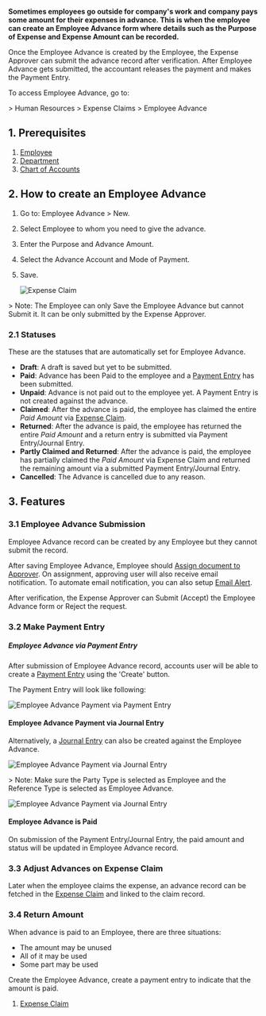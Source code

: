 **Sometimes employees go outside for company's work and company pays some amount for their expenses in advance. This is when the employee can create an Employee Advance form where details such as the Purpose of Expense and Expense Amount can be recorded.**

Once the Employee Advance is created by the Employee, the Expense Approver can submit the advance record after verification. After Employee Advance gets submitted, the accountant releases the payment and makes the Payment Entry.

To access Employee Advance, go to:

\> Human Resources > Expense Claims > Employee Advance

## 1\. Prerequisites

1.  [Employee](https://docs.erpnext.com/docs/v14/user/manual/en/human-resources/employee)
2.  [Department](https://docs.erpnext.com/docs/v14/user/manual/en/human-resources/department)
3.  [Chart of Accounts](https://docs.erpnext.com/docs/v14/user/manual/en/accounts/chart-of-accounts)

## 2\. How to create an Employee Advance

1.  Go to: Employee Advance > New.
2.  Select Employee to whom you need to give the advance.
3.  Enter the Purpose and Advance Amount.
4.  Select the Advance Account and Mode of Payment.
5.  Save.
    
    ![Expense Claim](https://docs.erpnext.com/files/employee-advance.png)
    

\> Note: The Employee can only Save the Employee Advance but cannot Submit it. It can be only submitted by the Expense Approver.

### 2.1 Statuses

These are the statuses that are automatically set for Employee Advance.

*   **Draft**: A draft is saved but yet to be submitted.
*   **Paid**: Advance has been Paid to the employee and a [Payment Entry](https://docs.erpnext.com/docs/v14/user/manual/en/accounts/payment-entry) has been submitted.
*   **Unpaid**: Advance is not paid out to the employee yet. A Payment Entry is not created against the advance.
*   **Claimed**: After the advance is paid, the employee has claimed the entire _Paid Amount_ via [Expense Claim](https://docs.erpnext.com/docs/v14/user/manual/en/human-resources/expense-claim).
*   **Returned**: After the advance is paid, the employee has returned the entire _Paid Amount_ and a return entry is submitted via Payment Entry/Journal Entry.
*   **Partly Claimed and Returned**: After the advance is paid, the employee has partially claimed the _Paid Amount_ via Expense Claim and returned the remaining amount via a submitted Payment Entry/Journal Entry.
*   **Cancelled**: The Advance is cancelled due to any reason.

## 3\. Features

### 3.1 Employee Advance Submission

Employee Advance record can be created by any Employee but they cannot submit the record.

After saving Employee Advance, Employee should [Assign document to Approver](https://docs.erpnext.com/docs/v14/user/manual/en/using-erpnext/assignment). On assignment, approving user will also receive email notification. To automate email notification, you can also setup [Email Alert](https://docs.erpnext.com/docs/v14/user/manual/en/setting-up/notifications.html).

After verification, the Expense Approver can Submit (Accept) the Employee Advance form or Reject the request.

### 3.2 Make Payment Entry

##### Employee Advance via Payment Entry

After submission of Employee Advance record, accounts user will be able to create a [Payment Entry](https://docs.erpnext.com/docs/v14/user/manual/en/accounts/payment-entry) using the 'Create' button.

The Payment Entry will look like following:

![Employee Advance Payment via Payment Entry](https://docs.erpnext.com/files/employee-advance-payment-entry.png)

#### Employee Advance Payment via Journal Entry

Alternatively, a [Journal Entry](https://docs.erpnext.com/docs/v14/user/manual/en/accounts/journal-entry) can also be created against the Employee Advance.

![Employee Advance Payment via Journal Entry](https://docs.erpnext.com/files/employee-advance-journal-entry1.png)

\> Note: Make sure the Party Type is selected as Employee and the Reference Type is selected as Employee Advance.

![Employee Advance Payment via Journal Entry](https://docs.erpnext.com/files/employee-advance-journal-entry2.png)

#### Employee Advance is Paid

On submission of the Payment Entry/Journal Entry, the paid amount and status will be updated in Employee Advance record.

### 3.3 Adjust Advances on Expense Claim

Later when the employee claims the expense, an advance record can be fetched in the [Expense Claim](https://docs.erpnext.com/docs/v14/user/manual/en/human-resources/expense-claim) and linked to the claim record.

### 3.4 Return Amount

When advance is paid to an Employee, there are three situations:

*   The amount may be unused
*   All of it may be used
*   Some part may be used

Create the Employee Advance, create a payment entry to indicate that the amount is paid.

1.  [Expense Claim](https://docs.erpnext.com/docs/v14/user/manual/en/human-resources/expense-claim)